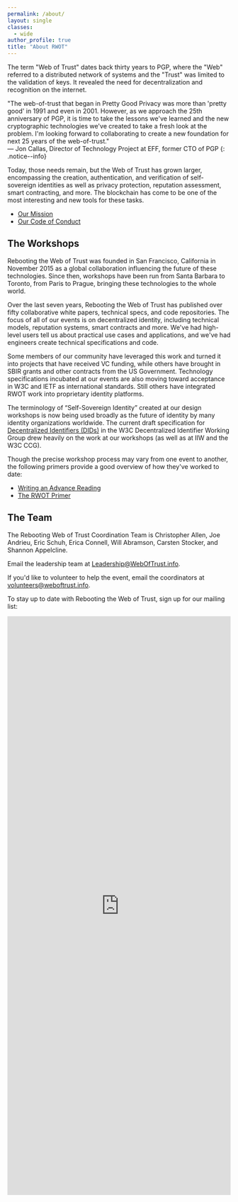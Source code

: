 ```yaml
---
permalink: /about/
layout: single
classes:
  - wide
author_profile: true
title: "About RWOT"
---
```


The term "Web of Trust" dates back thirty years to PGP, where the "Web" referred to a distributed network of systems and the "Trust" was limited to the validation of keys. It revealed the need for decentralization and recognition on the internet.

"The web-of-trust that began in Pretty Good Privacy was more than 'pretty good' in 1991 and even in 2001. However, as we approach the 25th anniversary of PGP, it is time to take the lessons we've learned and the new cryptographic technologies we've created to take a fresh look at the problem. I'm looking forward to collaborating to create a new foundation for next 25 years of the web-of-trust." <br>— Jon Callas, Director of Technology Project at EFF, former CTO of PGP
{: .notice--info}

Today, those needs remain, but the Web of Trust has grown larger, encompassing the creation, authentication, and verification of self-sovereign identities as well as privacy protection, reputation assessment, smart contracting, and more. The blockchain has come to be one of the most interesting and new tools for these tasks.

* [Our Mission](/about/mission/)
* [Our Code of Conduct](/about/code-of-conduct.html)

## The Workshops

Rebooting the Web of Trust was founded in San Francisco, California in November 2015 as a global collaboration influencing the future of these technologies. Since then, workshops have been run from Santa Barbara to Toronto, from Paris to Prague, bringing these technologies to the whole world.

Over the last seven years, Rebooting the Web of Trust has published over fifty collaborative white papers, technical specs, and code repositories. The focus of all of our events is on decentralized identity, including technical models, reputation systems, smart contracts and more. We've had high-level users tell us about practical use cases and applications, and we've had engineers create technical specifications and code.

Some members of our community have leveraged this work and turned it into projects that have received VC funding, while others have brought in SBIR grants and other contracts from the US Government. Technology specifications incubated at our events are also moving toward acceptance in W3C and IETF as international standards. Still others have integrated RWOT work into proprietary identity platforms.

The terminology of “Self-Sovereign Identity” created at our design workshops is now being used broadly as the future of identity by many identity organizations worldwide. The current draft specification for [Decentralized Identifiers (DIDs)](https://w3.org/TR/did-core) in the W3C Decentralized Identifier Working Group drew heavily on the work at our workshops (as well as at IIW and the W3C CCG).

Though the precise workshop process may vary from one event to another, the following primers provide a good overview of how they've worked to date:

* [Writing an Advance Reading](https://github.com/WebOfTrustInfo/rwot11-the-hague/blob/master/advance-readings/advance-reading-primer.md)
* [The RWOT Primer](https://github.com/WebOfTrustInfo/rwot11-the-hague/blob/master/advance-readings/rwot-primer.md)

## The Team

The Rebooting Web of Trust Coordination Team is Christopher Allen, Joe Andrieu, Eric Schuh, Erica Connell, Will Abramson, Carsten Stocker, and Shannon Appelcline.

Email the leadership team at [Leadership@WebOfTrust.info](mailto:Leadership@WebOfTrust.info).

If you'd like to volunteer to help the event, email the coordinators at [volunteers@weboftrust.info](volunteers@weboftrust.info).

To stay up to date with Rebooting the Web of Trust, sign up for our mailing list:

<iframe width="100%" height="1305" src="https://59205a95.sibforms.com/serve/MUIEAMa9QCOyvpa_cUdtxIWwrVYAMxSdzJii2EQnBmzBNmYj9mTJG8EjL_IV8CXL9dRcwVqnWeBM4CdBd_jIkLQ1onNduXHFQFAGdnSyg_0pkTjUA_tV2vNetxSoqkmPRU8CyXZ-OUy9n1eAd0gLEUZzjM2BJ-1_vZnXZKCaketLP4qijKWA3PL35xRVPx3eQ3q7dCiW6HAyO-S2" frameborder="0" scrolling="auto" allowfullscreen style="display: block;margin-left: auto;margin-right: auto;max-width: 100%;"></iframe>

